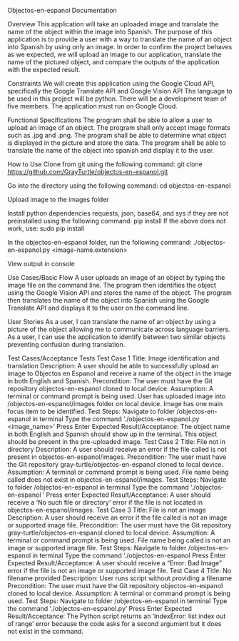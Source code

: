 
Objectos-en-espanol Documentation

Overview
This application will take an uploaded image and translate the name of the object within the image into Spanish. The purpose of this application is to provide a user with a way to translate the name of an object into Spanish by using only an image. In order to confirm the project behaves as we expected, we will upload an image to our application, translate the name of the pictured object, and compare the outputs of the application with the expected result.

Constraints
We will create this application using the Google Cloud API, specifically the Google Translate API and Google Vision API
The language to be used in this project will be python.
There will be a development team of five members.
The application must run on Google Cloud.

Functional Specifications
The program shall be able to allow a user to upload an image of an object.
The program shall only accept image formats such as .jpg and .png.
The program shall be able to determine what object is displayed in the picture and store the data.
The program shall be able to translate the name of the object into spanish and display it to the user.

How to Use
Clone from git using the following command: 
git clone https://github.com/GrayTurtle/objectos-en-espanol.git

Go into the directory using the following command:
cd objectos-en-espanol

Upload image to the images folder

Install python dependencies requests, json, base64, and sys if they are not preinstalled using the following command:
pip install <dependency-name>
If the above does not work, use:
sudo pip install <dependency-name>

In the objectos-en-espanol folder, run the following command:
./objectos-en-espanol.py <image-name.extension>

View output in console


Use Cases/Basic Flow
A user uploads an image of an object by typing the image file on the command line. The program then identifies the object using the Google Vision API and stores the name of the object. The program then translates the name of the object into Spanish using the Google Translate API and displays it to the user on the command line.

User Stories
As a user, I can translate the name of an object by using a picture of the object allowing me to communicate across language barriers.
As a user, I can use the application to identify between two similar objects preventing confusion during translation.


Test Cases/Acceptance Tests
Test Case 1
Title: 
Image identification and translation
Description: 
A user should be able to successfully upload an image to Objectos en Espanol and receive a name of the object in the image in both English and Spanish.
Precondition: 
The user must have the Git repository objectos-en-espanol cloned to local device.
Assumption: 
A terminal or command prompt is being used. User has uploaded image into /objectos-en-espanol/images folder on local device. Image has one main focus item to be identified.
Test Steps:
Navigate to folder /objectos-en-espanol in terminal
Type the command ‘./objectos-en-espanol.py <image_name>’
Press Enter
Expected Result/Acceptance: 
The object name in both English and Spanish should show up in the terminal. This object should be present in the pre-uploaded image.
Test Case 2
Title: 
File not in directory
Description: 
A user should receive an error if the file called is not present in objectos-en-espanol/images.
Precondition: 
The user must have the Git repository gray-turtle/objectos-en-espanol cloned to local device.
Assumption: 
A terminal or command prompt is being used. File name being called does not exist in objectos-en-espanol/images.
Test Steps:
Navigate to folder /objectos-en-espanol in terminal
Type the command ‘./objectos-en-espanol <filename>’
Press enter
Expected Result/Acceptance: 
A user should receive a ‘No such file or directory’ error if the file is not located in objectos-en-espanol/images.
Test Case 3
Title: 
File is not an image
Description: 
A user should receive an error if the file called is not an image or supported image file.
Precondition: 
The user must have the Git repository gray-turtle/objectos-en-espanol cloned to local device.
Assumption: 
A terminal or command prompt is being used. File name being called is not an image or supported image file.
Test Steps:
Navigate to folder /objectos-en-espanol in terminal
Type the command ‘./objectos-en-espanol <filename>
Press Enter
Expected Result/Acceptance: 
A user should receive a “Error: Bad Image” error if the file is not an image or supported image file.
Test Case 4
Title: 
No filename provided
Description: 
User runs script without providing a filename
Precondition: 
The user must have the Git repository objectos-en-espanol cloned to local device.
Assumption: 
A terminal or command prompt is being used. 
Test Steps:
Navigate to folder /objectos-en-espanol in terminal
Type the command ‘./objectos-en-espanol.py’
Press Enter
Expected Result/Acceptance: 
The Python script returns an ‘IndexError: list index out of range’ error because the code asks for a second argument but it does not exist in the command.





